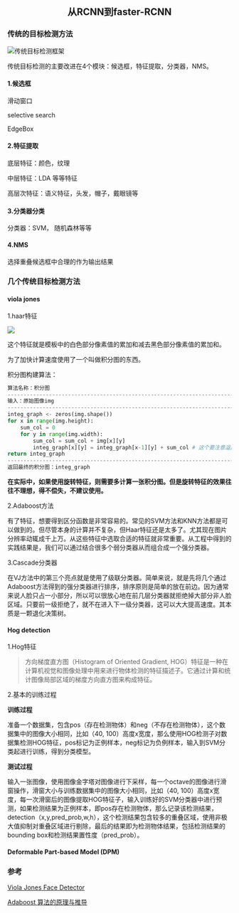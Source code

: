 ## <center>从RCNN到faster-RCNN</center>

### 传统的目标检测方法

![传统目标检测框架](http://wshaow.club/object_detection_frame.jpg-water_mark)

传统目标检测的主要改进在4个模块：候选框，特征提取，分类器，NMS。

#### 1.候选框

滑动窗口

selective search

EdgeBox

#### 2.特征提取

底层特征：颜色，纹理

中层特征：LDA 等等特征

高层次特征：语义特征，头发，帽子，戴眼镜等

#### 3.分类器分类

分类器：SVM， 随机森林等等

#### 4.NMS

选择重叠候选框中合理的作为输出结果

### 几个传统目标检测方法

#### viola jones

1.haar特征

![](http://wshaow.club/haar_features.jpg-water_mark)

这个特征就是模板中的白色部分像素值的累加和减去黑色部分像素值的累加和。

为了加快计算速度使用了一个叫做积分图的东西。

积分图构建算法：

```py
算法名称：积分图
-------------------------------------------------------------------------------
输入：原始图像img
-------------------------------------------------------------------------------
integ_graph <- zeros(img.shape())
for x in range(img.height):
	sum_col = 0
	for y in range(img.width):
		sum_col = sum_col + img[x][y]
		integ_graph[x][y] = integ_graph[x-1][y] + sum_col # 这个要注意溢出的情况
return integ_graph
-------------------------------------------------------------------------------
返回最终的积分图：integ_graph
```

**在实际中，如果使用旋转特征，则需要多计算一张积分图。但是旋转特征的效果往往不理想，得不偿失，不建议使用。**

2.Adaboost方法

有了特征，想要得到区分函数是非常容易的。常见的SVM方法和KNN方法都是可以做到的。但尽管本身的计算并不复杂，但Haar特征还是太多了。尤其现在图片分辨率动辄成千上万。从这些特征中选取合适的特征就非常重要。从工程中得到的实践结果是，我们可以通过结合很多个弱分类器从而组合成一个强分类器。

3.Cascade分类器

在VJ方法中的第三个亮点就是使用了级联分类器。简单来说，就是先将几个通过Adaboost方法得到的强分类器进行排序，排序原则是简单的放在前边。因为通常来说人脸只占一小部分，所以可以很放心地在前几层分类器就拒绝掉大部分非人脸区域。只要前一级拒绝了，就不在进入下一级分类器，这可以大大提高速度。其本质是一颗退化决策树。



#### Hog detection

1.Hog特征

> 方向梯度直方图（Histogram of Oriented Gradient, HOG）特征是一种在计算机视觉和图像处理中用来进行物体检测的特征描述子。它通过计算和统计图像局部区域的梯度方向直方图来构成特征。

2.基本的训练过程

**训练过程**

准备一个数据集，包含pos（存在检测物体）和neg（不存在检测物体），这个数据集中的图像大小相同，比如（40, 100）高度x宽度，那么使用HOG检测子对数据集检测HOG特征，pos标记为正例样本，neg标记为负例样本，输入到SVM分类起进行训练，得到分类模型。

**测试过程**

输入一张图像，使用图像金字塔对图像进行下采样，每一个octave的图像进行滑窗操作，滑窗大小与训练数据集中的图像大小相同，比如（40, 100）高度x宽度，每一次滑窗后的图像提取HOG特征子，输入训练好的SVM分类器中进行预测，如果检测结果为正例样本，即pos存在检测物体，那么记录该检测结果，detection（x,y,pred_prob,w,h），这个检测结果包含较多的重叠区域，使用非极大值抑制对重叠区域进行剔除，最后的结果即为检测物体结果，包括检测结果的bounding box和检测结果置性度（pred_prob）。

#### Deformable Part-based Model (DPM)



### 参考

[Viola Jones Face Detector](https://www.cnblogs.com/hrlnw/p/3374707.html )

[Adaboost 算法的原理与推导](https://blog.csdn.net/v_JULY_v/article/details/40718799)






